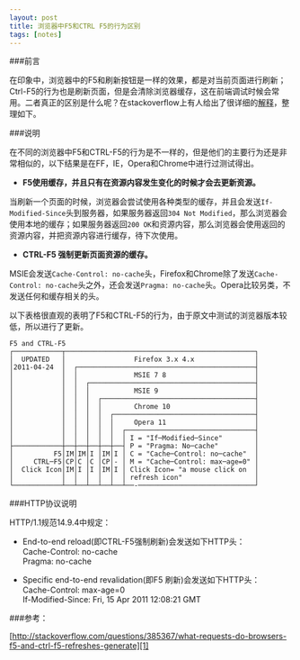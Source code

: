 ```yaml
---
layout: post
title: 浏览器中F5和CTRL F5的行为区别 
tags: [notes]
---
```


###前言

在印象中，浏览器中的F5和刷新按钮是一样的效果，都是对当前页面进行刷新；Ctrl-F5的行为也是刷新页面，但是会清除浏览器缓存，这在前端调试时候会常用。二者真正的区别是什么呢？在stackoverflow上有人给出了很详细的[解释][1]，整理如下。

###说明

在不同的浏览器中F5和CTRL-F5的行为是不一样的，但是他们的主要行为还是非常相似的，以下结果是在FF，IE，Opera和Chrome中进行过测试得出。

* **F5使用缓存，并且只有在资源内容发生变化的时候才会去更新资源。**

当刷新一个页面的时候，浏览器会尝试使用各种类型的缓存，并且会发送`If-Modified-Since`头到服务器，如果服务器返回`304 Not Modified`，那么浏览器会使用本地的缓存；如果服务器返回`200 OK`和资源内容，那么浏览器会使用返回的资源内容，并把资源内容进行缓存，待下次使用。

* **CTRL-F5 强制更新页面资源的缓存。**

MSIE会发送`Cache-Control: no-cache`头，Firefox和Chrome除了发送`Cache-Control: no-cache`头之外，还会发送`Pragma: no-cache`头。Opera比较另类，不发送任何和缓存相关的头。

以下表格很直观的表明了F5和CTRL-F5的行为，由于原文中测试的浏览器版本较低，所以进行了更新。

	F5 and CTRL-F5
	┌────────────┬───────────────────────────────────────────────┐
	│  UPDATED   │                 Firefox 3.x 4.x               │
	│2011-04-24  │  ┌────────────────────────────────────────────┤
	│            │  │              MSIE 7 8                      │
	│            │  │  ┌─────────────────────────────────────────┤
	│            │  │  │           MSIE 9                        │
	│            │  │  │  ┌──────────────────────────────────────┤
	│            │  │  │  │        Chrome 10                     │
	│            │  │  │  │  ┌───────────────────────────────────┤
	│            │  │  │  │  │     Opera 11                      │
	│            │  │  │  │  │  ┌────────────────────────────────┤
	│            │  │  │  │  │  │ I = "If─Modified─Since"        │
	├────────────┼──┼──┼──┼──┼──┤ P = "Pragma: No─cache"         │
	│          F5│IM│IM│I │IM│I │ C = "Cache─Control: no─cache"  │
	│     CTRL─F5│CP│C │C │CP│- │ M = "Cache─Control: max─age=0" │
	│  Click Icon│IM│I │I │IM│I │ Click Icon= "a mouse click on  │
	│            │  │  │  │  │  │ refresh icon"                  │
	└────────────┴──┴──┴──┴──┴──┴──-─────────────────────────────┘

###HTTP协议说明

HTTP/1.1规范14.9.4中规定：

* End-to-end reload(即CTRL-F5强制刷新)会发送如下HTTP头：     
Cache-Control: no-cache    
Pragma: no-cache     

* Specific end-to-end revalidation(即F5 刷新)会发送如下HTTP头：     
Cache-Control: max-age=0    
If-Modified-Since: Fri, 15 Apr 2011 12:08:21 GMT


###参考：

[http://stackoverflow.com/questions/385367/what-requests-do-browsers-f5-and-ctrl-f5-refreshes-generate][1]


[1]: http://stackoverflow.com/questions/385367/what-requests-do-browsers-f5-and-ctrl-f5-refreshes-generate 